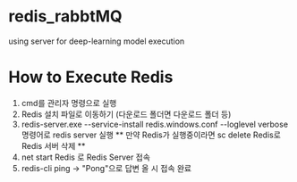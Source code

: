 # redis_rabbtMQ
using server for deep-learning model execution


# How to Execute Redis
1. cmd를 관리자 명령으로 실행
2. Redis 설치 파일로 이동하기 (다운로드 폴더면 다운로드 폴더 등)
3. redis-server.exe --service-install redis.windows.conf --loglevel verbose 명령어로 redis server 실행
** 만약 Redis가 실행중이라면 sc delete Redis로 Redis 서버 삭제 **
4. net start Redis 로 Redis Server 접속
5. redis-cli ping -> "Pong"으로 답변 올 시 접속 완료
   
